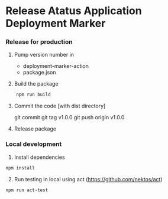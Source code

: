 # Release Atatus Application Deployment Marker

### Release for production

1. Pump version number in

    - deployment-marker-action
    - package.json

2. Build the package

```bash
    npm run build
```

3. Commit the code [with dist directory]

    git commit
    git tag v1.0.0
    git push origin v1.0.0

4. Release package


### Local development

1. Install dependencies

```bash
npm install
```

2. Run testing in local using act (https://github.com/nektos/act)

```bash
npm run act-test
```